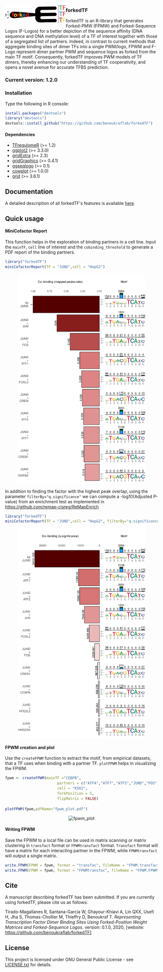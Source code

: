 <p align="center">
  <img src="/inst/logo-forkedTF.png" width="200" alt="accessibility text" align='left'>
</p> 

### forkedTF
forkedTF is an R-library that generates Forked-PMW (FPMW) and Forked-Sequence Logos (F-Logos) for a better depiction of the sequence affinity (DNA sequence and DNA methylation level) of a TF of interest together with those of a segregated list of partners. Indeed, in contrast to current methods that aggregate binding sites of dimer TFs into a single PWM/logo, FPWM and F-Logo represent dimer partner PWM and sequence logos as forked from the main TF motif. Consequently, forkedTF improves PWM models of TF dimers, thereby enhancing our understanding of TF cooperativity, and opens a novel avenue for accurate TFBS prediction.
 
### Current version: 1.2.0
### Installation
Type the following in R console:
```r
install.packages("devtools")
library("devtools")
devtools::install_github("https://github.com/benoukraflab/forkedTF")
```
#### Dependencies
   - [TFregulomeR](https://github.com/benoukraflab/TFregulomeR) (>= 1.2)
   - [ggplot2](https://cran.r-project.org/web/packages/ggplot2/index.html) (>= 3.3.0)
   - [gridExtra](https://cran.r-project.org/web/packages/gridExtra/index.html) (>= 2.3)
   - [gridGraphics](https://cran.r-project.org/web/packages/gridGraphics/index.html) (>= 0.4.1)
   - [ggseqlogo](https://cran.r-project.org/web/packages/ggseqlogo/index.html) (>= 0.1)
   - [cowplot](https://cran.r-project.org/web/packages/cowplot/index.html) (>= 1.0.0)
   - [grid](https://www.rdocumentation.org/packages/grid/versions/3.6.1) (>= 3.6.1)

## Documentation
A detailed description of all forkedTF's features is available [here](http://benoukraf-lab.com/vignettes/vignette-FPWM.html).

## Quick usage
#### MiniCofactor Report
This function helps in the exploration of binding partners in a cell line. Input the `mainTF`, `cell` line of interest and the `cobinding_threshold` to generate a PDF report of the binding partners.

```r
library("forkedTF")
miniCofactorReport(TF = "JUND",cell = "HepG2")
```
<div align="center">
<a name="miniCofactorReport"/>
<img src="./inst/MM1_HSA_HepG2_JUND_cofactor_minireport-1.png" alt="miniCofactorReport" width="420" height="690" ></img>
</a>
</div>

In addition to finding the factor with the highest peak overlap, using the parameter `filterBy="q.significance"` we can compute a -log10(Adjusted P-value) from an enrichment test as implemented in https://github.com/remap-cisreg/ReMapEnrich
```r
library("forkedTF")
miniCofactorReport(TF = "JUND",cell = "HepG2", filterBy="q.significance"
```
<div align="center">
<a name="miniCofactorReport"/>
<img src="./inst/test_qsignificance-1.png" alt="miniCofactorReport" width="420" height="690" ></img>
</a>
</div>

#### FPWM creation and plot
Use the `createFPWM` function to extract the motif, from empirical datasets, that a TF uses when binding with a partner TF. `plotFPWM` helps in visualizing the FPWM.
```r
fpwm <- createFPWM(mainTF ="CEBPB",
                        partners = c("ATF4","ATF7","ATF3","JUND","FOS","CEBPD"),
                        cell = "K562", 
                        forkPosition = 5,
                        flipMatrix = FALSE)

plotFPWM(fpwm,pdfName="fpwm_plot.pdf")
```
<div align="center">
<a name="fpwm_plot"/>
<img src="./inst/fpwm_plot.png" alt="fpwm_plot" width="340" height="630" ></img>
</a>
</div>

#### Writing FPWM
Save the FPWM to a local file can be used in matrix scanning or matrix clustering in `transfact` format or `FPWMtransfact` format. `Transfact` format will have a matrix for each interacting partner in the FPWM, while `FPWMtransfact` will output a single matrix.
```r
write.FPWM(FPWM = fpwm, format = "transfac", fileName = "FPWM.transfact" )
write.FPWM(FPWM = fpwm, format = "FPWMtransfac", fileName = "FPWM.FPWMtransfac" )
```
   
## Cite
A manuscript describing forkedTF has been submitted. If you are currently using forkedTF, please cite us as follows: 

Tirado-Magallanes R, Santana-Garcia W, Ghayour-Khiavi A, Lin QXX, Usefi H, Jha S, Thomas-Chollier M, Thieffry D, Benoukraf T.
*Representing Transcription Factor Dimer Binding Sites Using Forked-Position Weight Matrices and Forked-Sequence Logos*.
version: 0.1.0, 2020, [website: https://github.com/benoukraflab/forkedTF]

## License
This project is licensed under GNU General Public License - see [LICENSE.txt](./LICENSE.txt) for details.
